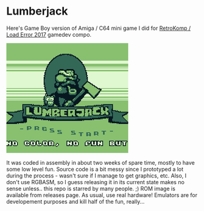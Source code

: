 # Lumberjack
Here's Game Boy version of Amiga / C64 mini game I did for [RetroKomp / Load Error 2017](http://www.pouet.net/party.php?which=1663&when=2017) gamedev compo.

[![lumberjack](https://github.com/gitendo/lumberjack/blob/master/screenshot.png)](https://www.youtube.com/watch?v=tqoBCR7Nleo)

It was coded in assembly in about two weeks of spare time, mostly to have some low level fun. Source code is a bit messy since I prototyped a lot during the process - wasn't sure if I manage to get graphics, etc. Also, I don't use RGBASM, so I guess releasing it in its current state makes no sense unless.. this repo is starred by many people. ;) ROM image is available from releases page. As usual, use real hardware! Emulators are for developement purposes and kill half of the fun, really...
